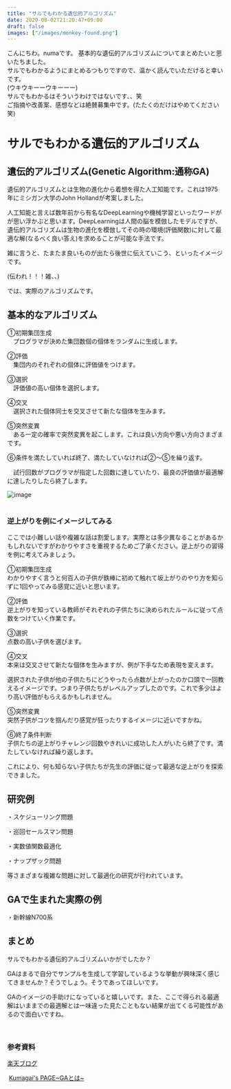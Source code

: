 ```yaml
---
title: "サルでもわかる遺伝的アルゴリズム"
date: 2020-08-02T21:20:47+09:00
draft: false
images: ["/images/monkey-found.png"]
---
```


こんにちわ。numaです。
基本的な遺伝的アルゴリズムについてまとめたいと思いたちました。  
サルでもわかるようにまとめるつもりですので、温かく読んでいただけると幸いです。  
(ウキウキーーウキーーー)  
サルでもわかるはそういうわけではないです、、笑  
ご指摘や改善案、感想などは絶賛募集中です。(たたくのだけはやめてください笑)  
# サルでもわかる遺伝的アルゴリズム
## 遺伝的アルゴリズム(Genetic Algorithm:通称GA)
遺伝的アルゴリズムとは生物の進化から着想を得た人工知能です。これは1975年にミシガン大学のJohn Hollandが考案しました。

人工知能と言えば数年前から有名なDeepLearningや機械学習といったワードがが思い浮かぶと思います。DeepLearningは人間の脳を模倣したモデルですが、遺伝的アルゴリズムは生物の進化を模倣してその時の環境(評価関数)に対して最適な解(なるべく良い答え)を求めることが可能な手法です。

雑に言うと、たまたま良いものが出たら後世に伝えていこう、といったイメージです。

(伝われ！！！雑、、)

では、実際のアルゴリズムです。

## 基本的なアルゴリズム
①初期集団生成  
　プログラマが決めた集団数個の個体をランダムに生成します。

②評価  
　集団内のそれぞれの個体に評価値をつけます。

③選択  
　評価値の高い個体を選択します。

④交叉  
　選択された個体同士を交叉させて新たな個体を生みます。

⑤突然変異  
　ある一定の確率で突然変異を起こします。これは良い方向や悪い方向さまざまです。

⑥条件を満たしていれば終了、満たしていなければ②～⑤を繰り返す。

　試行回数がプログラマが指定した回数に達していたり、最良の評価値が最適解に達したりしたら終了します。  


![image](/images/ga_flow.gif)  
 

### 逆上がりを例にイメージしてみる
ここでは小難しい話や複雑な話は割愛します。実際とは多少異なることがあるかもしれないですがわかりやすさを重視するためご了承ください。逆上がりの習得を例に考えてみましょう。  

①初期集団生成  
わかりやすく言うと何百人の子供が鉄棒に初めて触れて坂上がりのやり方を知らずに1回やってみる感覚に近いと思います。

②評価  
逆上がりを知っている教師がそれぞれの子供たちに決められたルールに従って点数をつけていく作業です。

③選択  
点数の高い子供を選びます。

④交叉  
本来は交叉させて新たな個体を生みますが、例が下手なため表現を変えます。

選択された子供が他の子供たちにどうやったら点数が上がったのか口頭で一回教えるイメージです。つまり子供たちがレベルアップしたのです。これで多少はより高い評価がもらえるかもしれません。

⑤突然変異  
突然子供がコツを掴んだり感覚が狂ったりするイメージに近いですかね。

⑥終了条件判断  
子供たちの逆上がりチャレンジ回数やきれいに成功した人がいたら終了です。満たしていなければ繰り返します。


これにより、何も知らない子供たちが先生の評価に従って最適な逆上がりを探索できました。

## 研究例
・スケジューリング問題

・巡回セールスマン問題

・実数値関数最適化

・ナップザック問題

等さまざまな複雑な問題に対して最適化の研究が行われています。

## GAで生まれた実際の例
・新幹線N700系

## まとめ
サルでもわかる遺伝的アルゴリズムいかがでしたか？

GAはまるで自分でサンプルを生成して学習しているような挙動が興味深く感じてきませんか？そうでしょう。そうであってほしいです。

GAのイメージの手助けになっていると嬉しいです。また、ここで得られる最適解はいままでの最適解とは一味違った見たこともない結果が出てくる可能性があるので面白いですね。

 

### 参考資料
 
[楽天ブログ](https://plaza.rakuten.co.jp/sugowaza/diary/200707060000/)

 [Kumagai's PAGE~GAとは~](http://home.interlink.or.jp/~kumagai/genealg.htm)